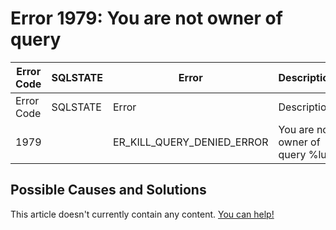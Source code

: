 
# Error 1979: You are not owner of query


| Error Code | SQLSTATE | Error | Description |
| --- | --- | --- | --- |
| Error Code | SQLSTATE | Error | Description |
| 1979 |  | ER_KILL_QUERY_DENIED_ERROR | You are not owner of query %lu |




## Possible Causes and Solutions


This article doesn't currently contain any content. [You can help!](/kb/en/writing-and-editing-knowledge-base-articles/)

